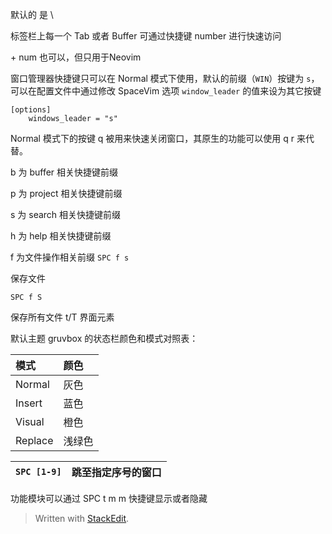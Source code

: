 
默认的 <Leader> 是 \

标签栏上每一个 Tab 或者 Buffer 可通过快捷键 <Leader> number 进行快速访问 

<Alt> + num 也可以，但只用于Neovim

窗口管理器快捷键只可以在 Normal 模式下使用，默认的前缀（`WIN`）按键为 `s`，可以在配置文件中通过修改 SpaceVim 选项 `window_leader` 的值来设为其它按键

```
[options]
    windows_leader = "s"
```
Normal 模式下的按键 q 被用来快速关闭窗口，其原生的功能可以使用 <Leader> q r 来代替。

b 为 buffer 相关快捷键前缀

p 为 project 相关快捷键前缀

s 为 search 相关快捷键前缀

h 为 help 相关快捷键前缀

f 为文件操作相关前缀
`SPC f s`

保存文件

`SPC f S`

保存所有文件
t/T 界面元素

默认主题 gruvbox 的状态栏颜色和模式对照表：

| 模式    | 颜色   |
| :------ | :----- |
| Normal  | 灰色   |
| Insert  | 蓝色   |
| Visual  | 橙色   |
| Replace | 浅绿色 |

| `SPC [1-9]` | 跳至指定序号的窗口 |
| ----------- | ------------------ |

功能模块可以通过 SPC t m m 快捷键显示或者隐藏

> Written with [StackEdit](https://stackedit.io/).
<!--stackedit_data:
eyJoaXN0b3J5IjpbMTc1ODY5MjE3NiwyMDYxMjE2NDQ5LDczMD
k5ODExNl19
-->